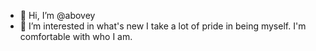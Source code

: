 - 👋 Hi, I’m @abovey
- 👀 I’m interested in what's new
I take a lot of pride in being myself. 
I'm comfortable with who I am.
